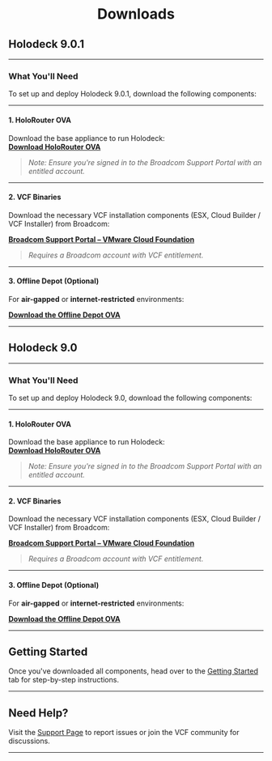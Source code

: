 <h1 style="text-align: center;"><strong>Downloads</strong></h1>

## Holodeck 9.0.1

---

### What You'll Need

To set up and deploy Holodeck 9.0.1, download the following components:

---

#### 1. HoloRouter OVA  
Download the base appliance to run Holodeck:  
<a href="" target="_blank" rel="noopener"><strong>Download HoloRouter OVA</strong></a>

> *Note: Ensure you're signed in to the Broadcom Support Portal with an entitled account.*

---
#### 2. VCF Binaries

Download the necessary VCF installation components (ESX, Cloud Builder / VCF Installer) from Broadcom:

<a href="https://support.broadcom.com/group/ecx/productdownloads?subfamily=VMware%20Cloud%20Foundation" target="_blank" rel="noopener"><strong>Broadcom Support Portal – VMware Cloud Foundation</strong></a> 

> *Requires a Broadcom account with VCF entitlement.*

---
#### 3. Offline Depot (Optional)

For **air-gapped** or **internet-restricted** environments:

<a href="https://support.broadcom.com/group/ecx/productfiles?subFamily=Holodeck&displayGroup=Holodeck&release=9.0&os=&servicePk=&language=EN&freeDownloads=true" target="_blank" rel="noopener"><strong>Download the Offline Depot OVA</strong></a>

---

## Holodeck 9.0

---

### What You'll Need

To set up and deploy Holodeck 9.0, download the following components:

---

#### 1. HoloRouter OVA  
Download the base appliance to run Holodeck:  
<a href="https://support.broadcom.com/group/ecx/productfiles?subFamily=Holodeck&displayGroup=Holodeck&release=9.0&os=&servicePk=&language=EN&freeDownloads=true" target="_blank" rel="noopener"><strong>Download HoloRouter OVA</strong></a>

> *Note: Ensure you're signed in to the Broadcom Support Portal with an entitled account.*

---
#### 2. VCF Binaries

Download the necessary VCF installation components (ESX, Cloud Builder / VCF Installer) from Broadcom:

<a href="https://support.broadcom.com/group/ecx/productdownloads?subfamily=VMware%20Cloud%20Foundation" target="_blank" rel="noopener"><strong>Broadcom Support Portal – VMware Cloud Foundation</strong></a>

> *Requires a Broadcom account with VCF entitlement.*

---
#### 3. Offline Depot (Optional)

For **air-gapped** or **internet-restricted** environments:

<a href="https://support.broadcom.com/group/ecx/productfiles?subFamily=Holodeck&displayGroup=Holodeck&release=9.0&os=&servicePk=&language=EN&freeDownloads=true" target="_blank" rel="noopener"><strong>Download the Offline Depot OVA</strong></a>

---

## Getting Started

Once you've downloaded all components, head over to the [Getting Started](index.md) tab for step-by-step instructions.

---

## Need Help?

Visit the [Support Page](support_community.md) to report issues or join the VCF community for discussions.

---

